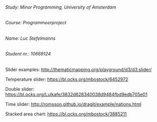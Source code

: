 ###### Study:       Minor Programming, University of Amsterdam
###### Course:      Programmeerproject
###### Name:        Luc Stefelmanns
###### Student nr.: 10669124

Slider examples:
http://thematicmapping.org/playground/d3/d3.slider/

Temperature slider:
https://bl.ocks.org/mbostock/6452972

Double slider:
https://bl.ocks.org/Lulkafe/3832d628340038d9484fbd9edb705e01

Time slider:
http://romsson.github.io/dragit/example/nations.html

Stacked area chart:
https://bl.ocks.org/mbostock/3885211
